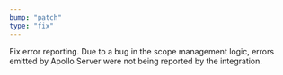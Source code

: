 ```yaml
---
bump: "patch"
type: "fix"
---
```


Fix error reporting. Due to a bug in the scope management logic, errors emitted by Apollo Server were not being reported by the integration.
